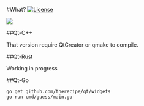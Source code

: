 #What?
[![License](https://img.shields.io/badge/License-GPL%20v3-blue.svg)](http://www.gnu.org/licenses/gpl-3.0)   

![](screenshot.png)

##Qt-C++

That version require QtCreator or qmake to compile.

##Qt-Rust

Working in progress

##Qt-Go

```
go get github.com/therecipe/qt/widgets
go run cmd/guess/main.go
```
